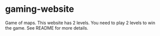 # gaming-website
Game of maps. This website has 2 levels. You need to play 2 levels to win the game. See README for more details.

